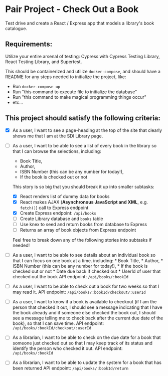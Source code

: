 # Pair Project - Check Out a Book
Test drive and create a React / Express app that models a library's book catalogue.

## Requirements:
Utilize your entire arsenal of testing: Cypress with Cypress Testing Library, React Testing Library, and Supertest.

This should be containerized and utilize `docker-compose`, and should have a README for any steps needed to initialize the project, like:

  * Run `docker-compose up`
  * Run "this command to execute file to initialize the database"
  * Run "this command to make magical programming things occur"
  * etc...

## This project should satisfy the following criteria:

- [x] As a user, I want to see a page-heading at the top of the site that clearly shows me that I am at the SDI Library page.

- [ ] As a user, I want to be able to see a list of every book in the library so that I can browse the selections, including:
    * Book Title,
    * Author,
    * ISBN Number (this can be any number for today!),
    * If the book is checked out or not

    This story is so big that you should break it up into smaller subtasks:

  - [x] React renders list of dummy data for books
  - [x] React makes AJAX (__Asynchronous JavaScript and XML__, e.g. `fetch()`) call to Express endpoint
  - [x] Create Express endpoint: `/api/books`    
  - [ ] Create Library database and `books` table
  - [ ] Use knex to seed and return books from database to Express
  - [ ] Returns an array of book objects from Express endpoint
  
  Feel free to break down any of the following stories into subtasks if needed!
    
- [ ]  As a user, I want to be able to see details about an individual book so that I can focus on one book at a time.
        including:
            * Book Title,
            * Author,
            * ISBN Number (this can be any number for today!),
            * If the book is checked out or not
            * Date due back if checked out
            * UserId of user that checked out the book
    API endpoint: `/api/books/:bookId`    
    
- [ ] As a user, I want to be able to check out a book for two weeks so that I may read it.
    API endpoint: `/api/books/:bookId/checkout/:userId`
    
- [ ] As a user, I want to know if a book is available to checkout (if I am the person that checked it out, I should see a message indicating that I have the book already and if someone else checked the book out, I should see a message telling me to check back after the current due date of the book), so that I can save time.
    API endpoint: `/api/books/:bookId/checkout/:userId`
    
- [ ]  As a librarian, I want to be able to check on the due date for a book that someone just checked out so that I may 	keep track of its status and identify the person who checked it out.
    API endpoint: `/api/books/:bookId`
    
- [ ] As a librarian, I want to be able to update the system for a book that has been returned
    API endpoint: `/api/books/:bookId/return`
